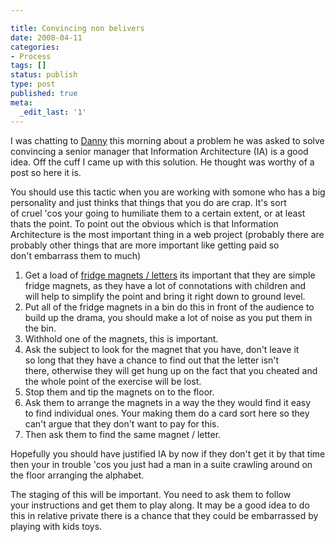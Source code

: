 ```yaml
---

title: Convincing non belivers
date: 2008-04-11
categories:
- Process
tags: []
status: publish
type: post
published: true
meta:
  _edit_last: '1'
---
```

I was chatting to <a href="http://yandleblog.com/">Danny</a> this morning about a problem he was asked to solve convincing a senior manager that Information Architecture (IA) is a good idea. Off the cuff I came up with this solution. He thought was worthy of a post so here it is.

You should use this tactic when you are working with somone who has a big personality and just thinks that things that you do are crap. It's sort of cruel 'cos your going to humiliate them to a certain extent, or at least thats the point. To point out the obvious which is that Information Architecture is the most important thing in a web project (probably there are probably other things that are more important like getting paid so don't embarrass them to much)
<ol>
	<li>Get a load of <a href="http://www.amazon.co.uk/Quercetti-Magnetic-Alphabet-Lower-Pieces/dp/B00068OJNU/ref=pd_bbs_1?ie=UTF8&amp;s=toys&amp;qid=1208093357&amp;sr=8-1">fridge magnets / letters</a> its important that they are simple fridge magnets, as they have a lot of connotations with children and will help to simplify the point and bring it right down to ground level.</li>
	<li>Put all of the fridge magnets in a bin do this in front of the audience to build up the drama, you should make a lot of noise as you put them in the bin.</li>
	<li>Withhold one of the magnets, this is important.</li>
	<li>Ask the subject to look for the magnet that you have, don't leave it so long that they have a chance to find out that the letter isn't there, otherwise they will get hung up on the fact that you cheated and the whole point of the exercise will be lost.</li>
	<li>Stop them and tip the magnets on to the floor.</li>
	<li>Ask them to arrange the magnets in a way the they would find it easy to find individual ones. Your making them do a card sort here so they can't argue that they don't want to pay for this.</li>
	<li>Then ask them to find the same magnet / letter.</li>
</ol>

Hopefully you should have justified IA by now if they don't get it by that time then your in trouble 'cos you just had a man in a suite crawling around on the floor arranging the alphabet.

The staging of this will be important. You need to ask them to follow your instructions and get them to play along. It may be a good idea to do this in relative private there is a chance that they could be embarrassed by playing with kids toys.
